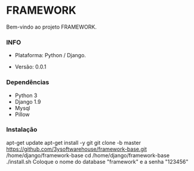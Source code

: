 # FRAMEWORK #

Bem-vindo ao projeto FRAMEWORK.

### INFO ###

* Plataforma: Python / Django.

* Versão: 0.0.1

### Dependências ###

* Python 3
* Django 1.9
* Mysql
* Pillow

### Instalação ###

apt-get update
apt-get install -y git
git clone -b master https://github.com/3ysoftwarehouse/framework-base.git /home/django/framework-base
cd /home/django/framework-base
./install.sh
Coloque o nome do database "framework"
e a senha "123456"
